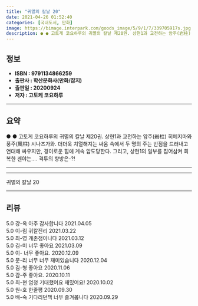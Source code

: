 ```yaml
---
title: "귀멸의 칼날 20"
date: 2021-04-26 01:52:40
categories: [국내도서, 만화]
image: https://bimage.interpark.com/goods_image/5/9/1/7/339705917s.jpg
description: ● ● 고토게 코요하루의 귀멸의 칼날 제20권. 상현1과 교전하는 암주(岩柱) 히메지마와 풍주(風柱) 시나즈가와. 더더욱 치열해지는 싸움 속에서 두 명의 주는 반점을 드러내고 연대해 싸우지만, 경이로운 힘에 계속 압도당한다. 그리고, 상현1의 일부를 집어삼켜 회복한 겐야는…. 격투의
---
```


## **정보**

- **ISBN : 9791134866259**
- **출판사 : 학산문화사(만화/잡지)**
- **출판일 : 20200924**
- **저자 : 고토케 코요하루**

------



## **요약**

●  ●  고토게 코요하루의 귀멸의 칼날 제20권. 상현1과 교전하는 암주(岩柱) 히메지마와 풍주(風柱) 시나즈가와. 더더욱 치열해지는 싸움 속에서 두 명의 주는 반점을 드러내고 연대해 싸우지만, 경이로운 힘에 계속 압도당한다. 그리고, 상현1의 일부를 집어삼켜 회복한 겐야는…. 격투의 향방은-?!

------



------


귀멸의 칼날 20 

------


## **리뷰** 

5.0 강-옥 아주 감사합니다 2021.04.05 <br/>5.0 이-림 귀칼진리 2021.03.22 <br/>5.0 최-영 개존잼이니다 2021.03.12 <br/>5.0 김-미 너무 좋아요 2021.03.09 <br/>5.0 이- 너무 좋아요.  2020.12.09 <br/>5.0 문-리 너무 너무 재미있습니다 2020.12.04 <br/>5.0 김-형 좋아요 2020.11.06 <br/>5.0 감-주 좋아요. 2020.10.11 <br/>5.0 최-현 엄청 기대했어요 재밌어요! 2020.10.02 <br/>5.0 원-호 한줄평 2020.09.30 <br/>5.0 배-숙 기다리던책 너무 즐겨봅니다 2020.09.29 <br/>